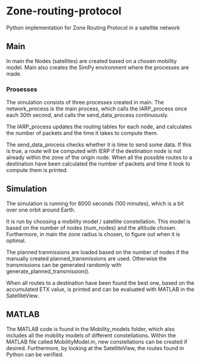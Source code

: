 # Zone-routing-protocol
Python implementation for Zone Routing Protocol in a satellite network

## Main
In main the Nodes (satellites) are created based on a chosen mobility model. Main also creates the SimPy environment where the processes are made.

### Prosesses
The simulation consists of three processes created in main. 
The network_process is the main process, which calls the IARP_process once each 30th second, and calls the send_data_process continuously. 

The IARP_process updates the routing tables for each node, and calculates the number of packets and the time it takes to compute them. 

The send_data_process checks whether it is time to send some data. If this is true, a route will be computed with IERP if the destination node is not already within the zone of the origin node. 
When all the possible routes to a destination have been calculated the number of packets and time it took to compute them is printed. 

## Simulation
The simulation is running for 6000 seconds (100 minutes), which is a bit over one orbit around Earth.

It is run by choosing a mobility model / satellite constellation. This model is based on the number of nodes (num_nodes) and the altitude chosen. 
Furthermore, in main the zone radius is chosen, to figure out when it is optimal.  

The planned tranmissions are loaded based on the number of nodes if the manually created planned_transmissions are used. Otherwise the transmissions can be generated randomly with generate_planned_transmission().

When all routes to a destination have been found the best one, based on the accumulated ETX value, is printed and can be evaluated with MATLAB in the SatelliteView.

## MATLAB
The MATLAB code is found in the Mobility_models folder, which also includes all the mobility models of different constellations. 
Within the MATLAB file called MobilityModel.m, new constellations can be created if desired. Furthermore, by looking at the SatelliteView, the routes found in Python can be verified. 
